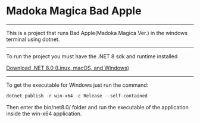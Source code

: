 # Madoka Magica Bad Apple
---

This is a project that runs Bad Apple(Madoka Magica Ver.) in the windows terminal using dotnet.

---

To run the project you must have the .NET 8 sdk and runtime installed

[Download .NET 8.0 (Linux, macOS, and Windows)](https://dotnet.microsoft.com/en-us/download/dotnet/8.0)

---

To get the executable for Windows just run the command:

```powershell
dotnet publish -r win-x64 -c Release --self-contained
```

Then enter the bin/net8.0/ folder and run the executable of the application inside the win-x64 application.
